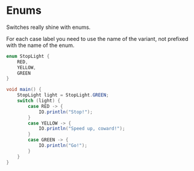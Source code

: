 # Enums

Switches really shine with enums.

For each case label you need to use the name of the variant, not prefixed with
the name of the enum.

```java
enum StopLight {
    RED,
    YELLOW,
    GREEN
}

void main() {
    StopLight light = StopLight.GREEN;
    switch (light) {
        case RED -> {
            IO.println("Stop!");
        }
        case YELLOW -> {
            IO.println("Speed up, coward!");
        }
        case GREEN -> {
            IO.println("Go!");
        }
    }
}
```